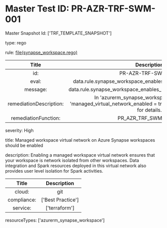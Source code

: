 



# Master Test ID: PR-AZR-TRF-SWM-001


Master Snapshot Id: ['TRF_TEMPLATE_SNAPSHOT']

type: rego

rule: [file(synapse_workspace.rego)]  
  
  
  
  

|Title|Description|
| :---: | :---: |
|id: |PR-AZR-TRF-SWM-001|
|eval: |data.rule.synapse_workspace_enables_managed_virtual_network|
|message: |data.rule.synapse_workspace_enables_managed_virtual_network_err|
|remediationDescription: |In 'azurerm_synapse_workspace' resource, set 'managed_virtual_network_enabled = true' to fix the issue. Visit <a href='https://registry.terraform.io/providers/hashicorp/azurerm/latest/docs/resources/synapse_workspace#managed_virtual_network_enabled' target='_blank'>here</a> for details.|
|remediationFunction: |PR_AZR_TRF_SWM_001.py|


severity: High

title: Managed workspace virtual network on Azure Synapse workspaces should be enabled

description: Enabling a managed workspace virtual network ensures that your workspace is network isolated from other workspaces. Data integration and Spark resources deployed in this virtual network also provides user level isolation for Spark activities.  
  
  

|Title|Description|
| :---: | :---: |
|cloud: |git|
|compliance: |['Best Practice']|
|service: |['terraform']|


resourceTypes: ['azurerm_synapse_workspace']


[file(synapse_workspace.rego)]: https://github.com/prancer-io/prancer-compliance-test/tree/master/azure/terraform/synapse_workspace.rego
